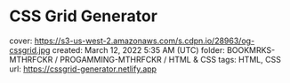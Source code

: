 # CSS Grid Generator

cover: https://s3-us-west-2.amazonaws.com/s.cdpn.io/28963/og-cssgrid.jpg
created: March 12, 2022 5:35 AM (UTC)
folder: BOOKMRKS-MTHRFCKR / PROGAMMING-MTHRFCKR / HTML & CSS
tags: HTML, CSS
url: https://cssgrid-generator.netlify.app